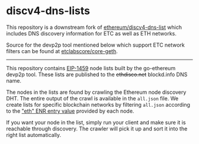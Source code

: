 # discv4-dns-lists

This repository is a downstream fork of [ethereum/discv4-dns-list](https://github.com/ethereum/discv4-dns-lists)
which includes DNS discovery information for ETC as well as ETH networks.

Source for the devp2p tool mentioned below which support ETC network filters
can be found at [etclabscore/core-geth](https://github.com/etclabscore/core-geth).

---

This repository contains [EIP-1459][EIP-1459] node lists built by the go-ethereum devp2p
tool. These lists are published to the ~~ethdisco.net~~ blockd.info DNS name.

The nodes in the lists are found by crawling the Ethereum node discovery DHT. The entire
output of the crawl is available in the `all.json` file. We create lists for specific
blockchain networks by filtering `all.json` according to the ["eth" ENR entry value][eth-entry]
provided by each node.

If you want your node in the list, simply run your client and make sure it is reachable
through discovery. The crawler will pick it up and sort it into the right list
automatically.

[EIP-1459]: https://eips.ethereum.org/EIPS/eip-1459
[eth-entry]: https://github.com/ethereum/devp2p/blob/master/enr-entries/eth.md
